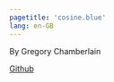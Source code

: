 ```yaml
---
pagetitle: 'cosine.blue'
lang: en-GB
---
```


By Gregory Chamberlain

[Github]

[Github]: https://github.com/chambln
